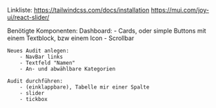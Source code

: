 Linkliste: 
    https://tailwindcss.com/docs/installation
    https://mui.com/joy-ui/react-slider/




Benötigte Komponenten: 
    Dashboard:
        - Cards, oder simple Buttons mit einem Textblock, bzw einem Icon
        - Scrollbar


    Neues Audit anlegen: 
        - NavBar links
        - Textfeld "Namen"
        - An- und abwählbare Kategorien

    Audit durchführen:
        - (einklappbare), Tabelle mir einer Spalte
        - slider
        - tickbox


